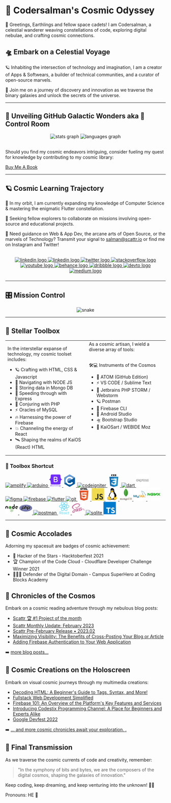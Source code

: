 # 🚀 Codersalman's Cosmic Odyssey

🌌 Greetings, Earthlings and fellow space cadets! I am Codersalman, a celestial wanderer weaving constellations of code, exploring digital nebulae, and crafting cosmic connections.

## 🛸 Embark on a Celestial Voyage

🪐 Inhabiting the intersection of technology and imagination, I am a creator of Apps & Softwears, a builder of technical communities, and a curator of open-source marvels.

🚀 Join me on a journey of discovery and innovation as we traverse the binary galaxies and unlock the secrets of the universe.

<hr>

## 🌟 Unveiling GitHub Galactic Wonders aka 📡 Control Room 

<div align="center">
  <img src="https://github-readme-stats.vercel.app/api?username=codersalman&hide_title=true&hide_rank=true&show_icons=true&include_all_commits=true&count_private=true&disable_animations=false&theme=vue-dark&locale=en&hide_border=true&order=1" height="150" alt="stats graph"  />
  <img src="https://github-readme-stats.vercel.app/api/top-langs?username=codersalman&locale=en&hide_title=true&layout=compact&card_width=320&langs_count=5&theme=vue-dark&hide_border=true&order=2" height="150" alt="languages graph"  />
</div>
<br>


Should you find my cosmic endeavors intriguing, consider fueling my quest for knowledge by contributing to my cosmic library:

[Buy Me A Book](link_to_support_page)

<hr>

## 🪐 Cosmic Learning Trajectory

🌱 In my orbit, I am currently expanding my knowledge of Computer Science & mastering the enigmatic Flutter constellation.

👯 Seeking fellow explorers to collaborate on missions involving open-source and educational projects.

💬 Need guidance on Web & App Dev, the arcane arts of Open Source, or the marvels of Technology? Transmit your signal to salman@scattr.io or find me on Instagram and Twitter!

<br clear="both">

<div align="center">
   <a href="https://peerlist.io/codersalman" target="_blank">
    <img src="https://github-readme-badge.peerlist.io/api/codersalman?style=for-the-badge" height="40" alt="linkedin logo"  />
  </a>
  <a href="https://www.linkedin.com/in/devsalmanshaikh/" target="_blank">
    <img src="https://img.shields.io/static/v1?message=LinkedIn&logo=linkedin&label=&color=0077B5&logoColor=white&labelColor=&style=for-the-badge" height="40" alt="linkedin logo"  />
  </a>
  
  <a href="https://twitter.com/codersalman_" target="_blank">
    <img src="https://img.shields.io/static/v1?message=Twitter&logo=twitter&label=&color=1DA1F2&logoColor=white&labelColor=&style=for-the-badge" height="40" alt="twitter logo"  />
  </a>
  <a href="https://stackoverflow.com/users/16240219/salman-shaikh" target="_blank">
    <img src="https://img.shields.io/static/v1?message=Stackoverflow&logo=stackoverflow&label=&color=FE7A16&logoColor=white&labelColor=&style=for-the-badge" height="40" alt="stackoverflow logo"  />
  </a>
  <a href="https://youtube.com/codersalman" target="_blank">
    <img src="https://img.shields.io/static/v1?message=Youtube&logo=youtube&label=&color=FF0000&logoColor=white&labelColor=&style=for-the-badge" height="40" alt="youtube logo"  />
  </a>
  <a href="https://behance.net/codersalman" target="_blank">
    <img src="https://img.shields.io/static/v1?message=Behance&logo=behance&label=&color=1769ff&logoColor=white&labelColor=&style=for-the-badge" height="40" alt="behance logo"  />
  </a>
  <a href="https://dribbble.com/codersalman?ref=peerlist" target="_blank">
    <img src="https://img.shields.io/static/v1?message=Dribbble&logo=dribbble&label=&color=EA4C89&logoColor=white&labelColor=&style=for-the-badge" height="40" alt="dribbble logo"  />
  </a>
  <a href="https://dev.to/codersalman" target="_blank">
    <img src="https://img.shields.io/static/v1?message=dev.to&logo=dev.to&label=&color=0A0A0A&logoColor=white&labelColor=&style=for-the-badge" height="40" alt="devto logo"  />
  </a>
  <a href="https://medium.com/@codersalman?ref=github_readme" target="_blank">
    <img src="https://img.shields.io/static/v1?message=Medium&logo=medium&label=&color=12100E&logoColor=white&labelColor=&style=for-the-badge" height="40" alt="medium logo"  />
  </a>
</div>

###

<hr>

## 🎛️ Mission Control

<p align="center">
  <img src="https://github.com/codersalman/codersalman/raw/output/github-contribution-grid-snake.svg" alt="snake"></center>
</p>

<hr>

## 🌌 Stellar Toolbox
<table align="center"><tr ><td valign="top" width="20%">

In the interstellar expanse of technology, my cosmic toolset includes:<br>
- 🪐 Crafting with HTML, CSS & Javascript
- 🚀 Navigating with NODE JS
- 🌌 Storing data in Mongo DB
- 💫 Speeding through with Express
- 🌠 Conjuring with PHP
- ⚡ Oracles of MySQL
- 🔥 Harnessing the power of Firebase
- 💥 Channeling the energy of React
- 🛰️ Shaping the realms of KaiOS (React) HTML

</td>
<td valign="top" width="20%">
As a cosmic artisan, I wield a diverse array of tools:

<br>
<br>

🛠💻 Instruments of the Cosmos


- 🌟 ATOM (GitHub Edition)
- ⚡ VS CODE / Sublime Text
- 🌠 Jetbrains PHP STORM / Webstorm
- 🪐 Postman
- 💫 Firebase CLI
- 🚀 Android Studio
- 🛸 Bootstrap Studio
- 🌌 KaiOSart / WEBIDE Moz
</td>
</table>

### 🔧 Toolbox Shortcut
 
<p align="left"> <a href="https://aws.amazon.com/amplify/" target="_blank" rel="noreferrer"> <img src="https://docs.amplify.aws/assets/logo-dark.svg" alt="amplify" width="40" height="40"/> </a> <a href="https://www.arduino.cc/" target="_blank" rel="noreferrer"> <img src="https://cdn.worldvectorlogo.com/logos/arduino-1.svg" alt="arduino" width="40" height="40"/> </a> <a href="https://getbootstrap.com" target="_blank" rel="noreferrer"> <img src="https://raw.githubusercontent.com/devicons/devicon/master/icons/bootstrap/bootstrap-plain-wordmark.svg" alt="bootstrap" width="40" height="40"/> </a> <a href="https://www.cprogramming.com/" target="_blank" rel="noreferrer"> <img src="https://raw.githubusercontent.com/devicons/devicon/master/icons/c/c-original.svg" alt="c" width="40" height="40"/> </a> <a href="https://codeigniter.com" target="_blank" rel="noreferrer"> <img src="https://cdn.worldvectorlogo.com/logos/codeigniter.svg" alt="codeigniter" width="40" height="40"/> </a> <a href="https://www.w3schools.com/css/" target="_blank" rel="noreferrer"> <img src="https://raw.githubusercontent.com/devicons/devicon/master/icons/css3/css3-original-wordmark.svg" alt="css3" width="40" height="40"/> </a> <a href="https://dart.dev" target="_blank" rel="noreferrer"> <img src="https://www.vectorlogo.zone/logos/dartlang/dartlang-icon.svg" alt="dart" width="40" height="40"/> </a> <a href="https://expressjs.com" target="_blank" rel="noreferrer"> <img src="https://raw.githubusercontent.com/devicons/devicon/master/icons/express/express-original-wordmark.svg" alt="express" width="40" height="40"/> </a> <a href="https://www.figma.com/" target="_blank" rel="noreferrer"> <img src="https://www.vectorlogo.zone/logos/figma/figma-icon.svg" alt="figma" width="40" height="40"/> </a> <a href="https://firebase.google.com/" target="_blank" rel="noreferrer"> <img src="https://www.vectorlogo.zone/logos/firebase/firebase-icon.svg" alt="firebase" width="40" height="40"/> </a> <a href="https://flutter.dev" target="_blank" rel="noreferrer"> <img src="https://www.vectorlogo.zone/logos/flutterio/flutterio-icon.svg" alt="flutter" width="40" height="40"/> </a> <a href="https://git-scm.com/" target="_blank" rel="noreferrer"> <img src="https://www.vectorlogo.zone/logos/git-scm/git-scm-icon.svg" alt="git" width="40" height="40"/> </a> <a href="https://www.w3.org/html/" target="_blank" rel="noreferrer"> <img src="https://raw.githubusercontent.com/devicons/devicon/master/icons/html5/html5-original-wordmark.svg" alt="html5" width="40" height="40"/> </a> <a href="https://developer.mozilla.org/en-US/docs/Web/JavaScript" target="_blank" rel="noreferrer"> <img src="https://raw.githubusercontent.com/devicons/devicon/master/icons/javascript/javascript-original.svg" alt="javascript" width="40" height="40"/> </a> <a href="https://www.linux.org/" target="_blank" rel="noreferrer"> <img src="https://raw.githubusercontent.com/devicons/devicon/master/icons/linux/linux-original.svg" alt="linux" width="40" height="40"/> </a> <a href="https://www.mongodb.com/" target="_blank" rel="noreferrer"> <img src="https://raw.githubusercontent.com/devicons/devicon/master/icons/mongodb/mongodb-original-wordmark.svg" alt="mongodb" width="40" height="40"/> </a> <a href="https://www.mysql.com/" target="_blank" rel="noreferrer"> <img src="https://raw.githubusercontent.com/devicons/devicon/master/icons/mysql/mysql-original-wordmark.svg" alt="mysql" width="40" height="40"/> </a> <a href="https://www.nginx.com" target="_blank" rel="noreferrer"> <img src="https://raw.githubusercontent.com/devicons/devicon/master/icons/nginx/nginx-original.svg" alt="nginx" width="40" height="40"/> </a> <a href="https://nodejs.org" target="_blank" rel="noreferrer"> <img src="https://raw.githubusercontent.com/devicons/devicon/master/icons/nodejs/nodejs-original-wordmark.svg" alt="nodejs" width="40" height="40"/> </a> <a href="https://www.php.net" target="_blank" rel="noreferrer"> <img src="https://raw.githubusercontent.com/devicons/devicon/master/icons/php/php-original.svg" alt="php" width="40" height="40"/> </a> <a href="https://postman.com" target="_blank" rel="noreferrer"> <img src="https://www.vectorlogo.zone/logos/getpostman/getpostman-icon.svg" alt="postman" width="40" height="40"/> </a> <a href="https://reactjs.org/" target="_blank" rel="noreferrer"> <img src="https://raw.githubusercontent.com/devicons/devicon/master/icons/react/react-original-wordmark.svg" alt="react" width="40" height="40"/> </a> <a href="https://sass-lang.com" target="_blank" rel="noreferrer"> <img src="https://raw.githubusercontent.com/devicons/devicon/master/icons/sass/sass-original.svg" alt="sass" width="40" height="40"/> </a> <a href="https://www.sqlite.org/" target="_blank" rel="noreferrer"> <img src="https://www.vectorlogo.zone/logos/sqlite/sqlite-icon.svg" alt="sqlite" width="40" height="40"/> </a> <a href="https://www.typescriptlang.org/" target="_blank" rel="noreferrer"> <img src="https://raw.githubusercontent.com/devicons/devicon/master/icons/typescript/typescript-original.svg" alt="typescript" width="40" height="40"/> </a> </p>

<hr>

## 🌟 Cosmic Accolades

Adorning my spacesuit are badges of cosmic achievement:

- 🎉 Hacker of the Stars - Hacktoberfest 2021
- 🏆 Champion of the Code Cloud - Cloudflare Developer Challenge Winner 2021
- 🦸🏻‍♂️ Defender of the Digital Domain - Campus SuperHero at Coding Blocks Academy

## 🚀 Chronicles of the Cosmos

Embark on a cosmic reading adventure through my nebulous blog posts:

<!-- BLOG-POST-LIST:START -->
- [Scattr 🏆 #1 Project of the month](http://blog.scattr.io/scattr-1-project-of-the-month-peerlist/)
- [Scattr Monthly Update: February 2023](http://blog.scattr.io/scattr-monthly-update-february-2023/)
- [Scattr Pre-February Release • 2023.02](http://blog.scattr.io/scattr-january-release-2023-01/)
- [Maximizing Visibility: The Benefits of Cross-Posting Your Blog or Article](http://blog.scattr.io/why-you-should-cross-post-article/)
- [Adding Firebase Authentication to Your Web Application](https://codersalman.hashnode.dev/adding-firebase-authentication-to-your-web-application)
<!-- BLOG-POST-LIST:END -->
➡️ [more blog posts...](https://dev.to/codersalman/)

## 🎥 Cosmic Creations on the Holoscreen

Embark on visual cosmic journeys through my multimedia creations:

<!-- YOUTUBE:START -->
- [Decoding HTML: A Beginner&#39;s Guide to Tags, Syntax, and More! ](https://www.youtube.com/watch?v=j3Eun4yETMc)
- [Fullstack Web Development Simplified ](https://www.youtube.com/watch?v=K1x6WS6KSd4)
- [Firebase 101: An Overview of the Platform&#39;s Key Features and Services](https://www.youtube.com/watch?v=9BtPMU218hw)
- [Introducing Codestix Programming Channel: A Place for Beginners and Experts Alike](https://www.youtube.com/watch?v=5K7jSieiq2U)
- [Google Devfest 2022 ](https://www.youtube.com/watch?v=u_wWOf0LUxk)
<!-- YOUTUBE:END -->
➡️ [... and more cosmic chronicles await your exploration.
.](https://www.youtube.com/c/CoderSalman)

## 🚀 Final Transmission

As we traverse the cosmic currents of code and creativity, remember:

> "In the symphony of bits and bytes, we are the composers of the digital cosmos, shaping the galaxies of innovation."

Keep coding, keep dreaming, and keep venturing into the unknown! 🌌🚀

Pronouns: HE 🌠

